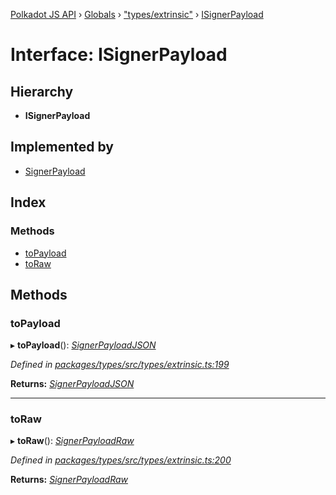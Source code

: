 [Polkadot JS API](../README.md) › [Globals](../globals.md) › ["types/extrinsic"](../modules/_types_extrinsic_.md) › [ISignerPayload](_types_extrinsic_.isignerpayload.md)

# Interface: ISignerPayload

## Hierarchy

* **ISignerPayload**

## Implemented by

* [SignerPayload](../classes/_extrinsic_signerpayload_.signerpayload.md)

## Index

### Methods

* [toPayload](_types_extrinsic_.isignerpayload.md#topayload)
* [toRaw](_types_extrinsic_.isignerpayload.md#toraw)

## Methods

###  toPayload

▸ **toPayload**(): *[SignerPayloadJSON](_types_extrinsic_.signerpayloadjson.md)*

*Defined in [packages/types/src/types/extrinsic.ts:199](https://github.com/polkadot-js/api/blob/6aa0d90fc0/packages/types/src/types/extrinsic.ts#L199)*

**Returns:** *[SignerPayloadJSON](_types_extrinsic_.signerpayloadjson.md)*

___

###  toRaw

▸ **toRaw**(): *[SignerPayloadRaw](_types_extrinsic_.signerpayloadraw.md)*

*Defined in [packages/types/src/types/extrinsic.ts:200](https://github.com/polkadot-js/api/blob/6aa0d90fc0/packages/types/src/types/extrinsic.ts#L200)*

**Returns:** *[SignerPayloadRaw](_types_extrinsic_.signerpayloadraw.md)*
